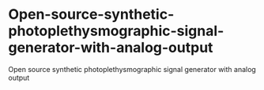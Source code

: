 # Open-source-synthetic-photoplethysmographic-signal-generator-with-analog-output
Open source synthetic photoplethysmographic signal generator with analog output
